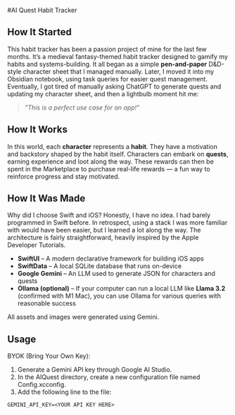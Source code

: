 #AI Quest Habit Tracker
## How It Started
This habit tracker has been a passion project of mine for the last few months. It’s a medieval fantasy-themed habit tracker designed to gamify my habits and systems-building.
It all began as a simple **pen-and-paper** D&D-style character sheet that I managed manually. Later, I moved it into my Obsidian notebook, using task queries for easier quest management. Eventually, I got tired of manually asking ChatGPT to generate quests and updating my character sheet, and then a lightbulb moment hit me:
> *"This is a perfect use case for an app!"*

## How It Works
In this world, each **character** represents a **habit**. They have a motivation and backstory shaped by the habit itself.
Characters can embark on **quests**, earning experience and loot along the way. These rewards can then be spent in the Marketplace to purchase real-life rewards — a fun way to reinforce progress and stay motivated.

## How It Was Made
Why did I choose Swift and iOS? Honestly, I have no idea. I had barely programmed in Swift before. In retrospect, using a stack I was more familiar with would have been easier, but I learned a lot along the way.
The architecture is fairly straightforward, heavily inspired by the Apple Developer Tutorials.

- **SwiftUI** – A modern declarative framework for building iOS apps
- **SwiftData** – A local SQLite database that runs on-device
- **Google Gemini** – An LLM used to generate JSON for characters and quests
- **Ollama (optional)** – If your computer can run a local LLM like **Llama 3.2** (confirmed with M1 Mac), you can use Ollama for various queries with reasonable success

All assets and images were generated using Gemini.

## Usage
BYOK (Bring Your Own Key):
1. Generate a Gemini API key through Google AI Studio.
2. In the AIQuest directory, create a new configuration file named Config.xcconfig.
3. Add the following line to the file:
```xcconfig
GEMINI_API_KEY=<YOUR API KEY HERE>
```
